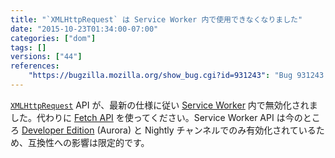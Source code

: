 ```yaml
---
title: "`XMLHttpRequest` は Service Worker 内で使用できなくなりました"
date: "2015-10-23T01:34:00-07:00"
categories: ["dom"]
tags: []
versions: ["44"]
references:
    "https://bugzilla.mozilla.org/show_bug.cgi?id=931243": "Bug 931243 - XMLHttpRequest should be disabled on ServiceWorkers"
---
```

[`XMLHttpRequest`](https://developer.mozilla.org/ja/docs/Web/API/XMLHttpRequest) API が、最新の仕様に従い [Service Worker](https://developer.mozilla.org/ja/docs/Web/API/Service_Worker_API) 内で無効化されました。代わりに [Fetch API](https://developer.mozilla.org/ja/docs/Web/API/Fetch_API) を使ってください。Service Worker API は今のところ [Developer Edition](https://www.mozilla.org/ja/firefox/developer/) (Aurora) と Nightly チャンネルでのみ有効化されているため、互換性への影響は限定的です。
